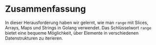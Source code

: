 # Zusammenfassung

In dieser Herausforderung haben wir gelernt, wie man `range` mit Slices, Arrays, Maps und Strings in Golang verwendet. Das Schlüsselwort `range` bietet eine bequeme Möglichkeit, über Elemente in verschiedenen Datenstrukturen zu iterieren.
